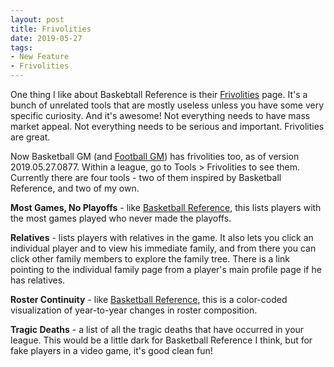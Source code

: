 ```yaml
---
layout: post
title: Frivolities
date: 2019-05-27
tags:
- New Feature
- Frivolities
---
```


One thing I like about Baskebtall Reference is their [Frivolities](https://www.basketball-reference.com/friv/) page. It's a bunch of unrelated tools that are mostly useless unless you have some very specific curiosity. And it's awesome! Not everything needs to have mass market appeal. Not everything needs to be serious and important. Frivolities are great.

Now Basketball GM (and [Football GM](https://football-gm.com/)) has frivolities too, as of version 2019.05.27.0877. Within a league, go to Tools > Frivolities to see them. Currently there are four tools - two of them inspired by Basketball Reference, and two of my own.

**Most Games, No Playoffs** - like [Basketball Reference](https://www.basketball-reference.com/friv/most_g_no_playoffs.html), this lists players with the most games played who never made the playoffs.

**Relatives** - lists players with relatives in the game. It also lets you click an individual player and to view his immediate family, and from there you can click other family members to explore the family tree. There is a link pointing to the individual family page from a player's main profile page if he has relatives.

**Roster Continuity** - like [Basketball Reference](https://www.basketball-reference.com/friv/continuity.html), this is a color-coded visualization of year-to-year changes in roster composition.

**Tragic Deaths** - a list of all the tragic deaths that have occurred in your league. This would be a little dark for Basketball Reference I think, but for fake players in a video game, it's good clean fun!
